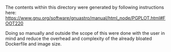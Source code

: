 The contents within this directory were generated by following instructions here: https://www.gnu.org/software/gnuastro/manual/html_node/PGPLOT.html#FOOT220

Doing so manually and outside the scope of this were done with the user in mind
and reduce the overhead and complexity of the already bloated Dockerfile and 
image size.
